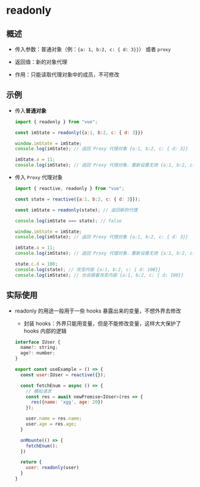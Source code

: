# readonly

## 概述

+ 传入参数：普通对象（例：`{a: 1, b:2, c: { d: 3}}`） 或者 `proxy`

+ 返回值：新的对象代理

+ 作用：只能读取代理对象中的成员，不可修改

## 示例

+ 传入**普通对象**

  ```js
  import { readonly } from "vue";

  const imState = readonly({a:1, b:2, c: { d: 3}})

  window.imState = imState;
  console.log(imState); // 返回 Proxy 代理对象 {a:1, b:2, c: { d: 3}}

  imState.a = 11;
  console.log(imState); // 返回 Proxy 代理对象，重新设置无效 {a:1, b:2, c: { d: 3}}
  ```

+ 传入 `Proxy` 代理对象

  ```js
  import { reactive, readonly } from "vue";

  const state = reactive({a:1, b:2, c: { d: 3}});

  const imState = readonly(state); // 返回新的代理

  console.log(imState === state); // false

  window.imState = imState;
  console.log(imState); // 返回 Proxy 代理对象 {a:1, b:2, c: { d: 3}}

  imState.a = 11;
  console.log(imState); // 返回 Proxy 代理对象，重新设置无效 {a:1, b:2, c: { d: 3}}

  state.c.d = 100;
  console.log(state); // 改变内容 {a:1, b:2, c: { d: 100}}
  console.log(imState); // 也会跟着改变内容 {a:1, b:2, c: { d: 100}}
  ```

## 实际使用

+ readonly 的用途一般用于一些 hooks 暴露出来的变量，不想外界去修改

  + 封装 hooks：外界只能用变量，但是不能修改变量，这样大大保护了 hooks 内部的逻辑

  ```js
  interface IUser {
    name?: string;
    age?: number;
  }

  export const useExample = () => {
    const user:IUser = reactive({});

    const fetchEnum = async () => {
      // 模拟请求
      const res = await newPromise<IUser>(res => {
        res({name: 'xgg', age: 20})
      });

      user.name = res.name;
      user.age = res.age;
    }

    onMounte(() => {
      fetchEnum();
    })

    return {
      user: readonly(user)
    }
  }
  ```
